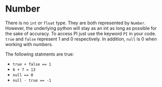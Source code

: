 # Number

There is no `int` or `float` type. They are both represented by `Number`. However, the underlying python will stay as an int as long as possible for the sake of accuracy. To access PI just use the keyword `PI` in your code. `true` and `false` represent 1 and 0 respectively. In addition, `null` is 0 when working with numbers.

The following statments are true:
- `true + false == 1`
- `6 + 7 = 13`
- `null == 0`
- `null - true == -1`
